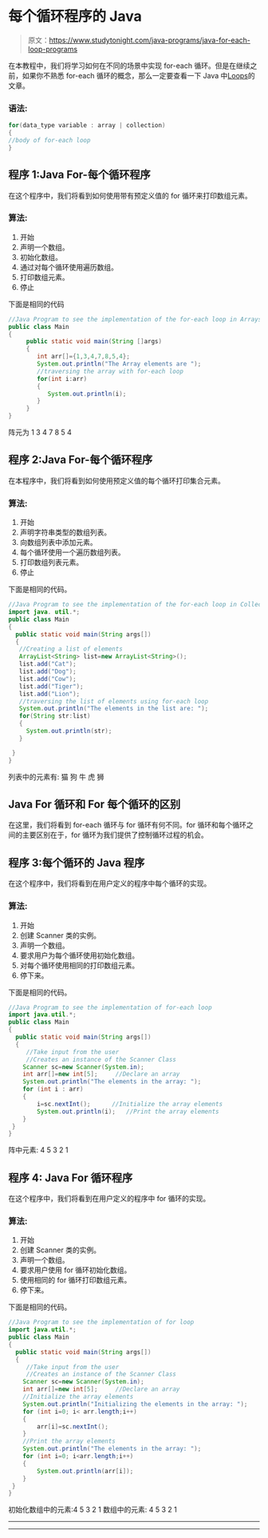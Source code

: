# 每个循环程序的 Java

> 原文：<https://www.studytonight.com/java-programs/java-for-each-loop-programs>

在本教程中，我们将学习如何在不同的场景中实现 for-each 循环。但是在继续之前，如果你不熟悉 for-each 循环的概念，那么一定要查看一下 Java 中[Loops](https://www.studytonight.com/java/loops-in-java.php)的文章。

### 语法:

```java
for(data_type variable : array | collection)
{  
//body of for-each loop  
} 
```

## 程序 1:Java For-每个循环程序

在这个程序中，我们将看到如何使用带有预定义值的 for 循环来打印数组元素。

### 算法:

1.  开始
2.  声明一个数组。
3.  初始化数组。
4.  通过对每个循环使用遍历数组。
5.  打印数组元素。
6.  停止

下面是相同的代码

```java
//Java Program to see the implementation of the for-each loop in Arrays
public class Main
{
     public static void main(String []args)
     {
        int arr[]={1,3,4,7,8,5,4};  
        System.out.println("The Array elements are ");
        //traversing the array with for-each loop  
        for(int i:arr)
        {  
           System.out.println(i);  
        }  
     }
} 
```

阵元为
1
3
4
7
8
5
4

## 程序 2:Java For-每个循环程序

在本程序中，我们将看到如何使用预定义值的每个循环打印集合元素。

### 算法:

1.  开始
2.  声明字符串类型的数组列表。
3.  向数组列表中添加元素。
4.  每个循环使用一个遍历数组列表。
5.  打印数组列表元素。
6.  停止

下面是相同的代码。

```java
//Java Program to see the implementation of the for-each loop in Collections
import java. util.*;  
public class Main
{  
  public static void main(String args[])
  {  
   //Creating a list of elements  
   ArrayList<String> list=new ArrayList<String>();  
   list.add("Cat");  
   list.add("Dog");  
   list.add("Cow"); 
   list.add("Tiger"); 
   list.add("Lion"); 
   //traversing the list of elements using for-each loop 
   System.out.println("The elements in the list are: ");  
   for(String str:list)
   {  
     System.out.println(str);  
   }  

 }   
} 
```

列表中的元素有:
猫
狗
牛
虎
狮

## Java For 循环和 For 每个循环的区别

在这里，我们将看到 for-each 循环与 for 循环有何不同。for 循环和每个循环之间的主要区别在于，for 循环为我们提供了控制循环过程的机会。

## 程序 3:每个循环的 Java 程序

在这个程序中，我们将看到在用户定义的程序中每个循环的实现。

### 算法:

1.  开始
2.  创建 Scanner 类的实例。
3.  声明一个数组。
4.  要求用户为每个循环使用初始化数组。
5.  对每个循环使用相同的打印数组元素。
6.  停下来。

下面是相同的代码。

```java
//Java Program to see the implementation of for-each loop
import java.util.*;  
public class Main
{  
  public static void main(String args[])
  {  
     //Take input from the user
     //Creates an instance of the Scanner Class
    Scanner sc=new Scanner(System.in);
    int arr[]=new int[5];     //Declare an array
    System.out.println("The elements in the array: ");
    for (int i : arr) 
    {
        i=sc.nextInt();      //Initialize the array elements
        System.out.println(i);   //Print the array elements
    }
 }   
} 
```

阵中元素:
4
5
3
2
1

## 程序 4: Java For 循环程序

在这个程序中，我们将看到在用户定义的程序中 for 循环的实现。

### 算法:

1.  开始
2.  创建 Scanner 类的实例。
3.  声明一个数组。
4.  要求用户使用 for 循环初始化数组。
5.  使用相同的 for 循环打印数组元素。
6.  停下来。

下面是相同的代码。

```java
//Java Program to see the implementation of for loop
import java.util.*;  
public class Main
{  
  public static void main(String args[])
  {  
     //Take input from the user
     //Creates an instance of the Scanner Class
    Scanner sc=new Scanner(System.in);
    int arr[]=new int[5];     //Declare an array 
    //Initialize the array elements
    System.out.println("Initializing the elements in the array: ");
    for (int i=0; i< arr.length;i++) 
    {
        arr[i]=sc.nextInt();
    }
    //Print the array elements
    System.out.println("The elements in the array: ");
    for (int i=0; i<arr.length;i++) 
    {
        System.out.println(arr[i]);
    }
 }   
} 
```

初始化数组中的元素:4 5 3 2 1
数组中的元素:
4
5
3
2
1

* * *

* * *